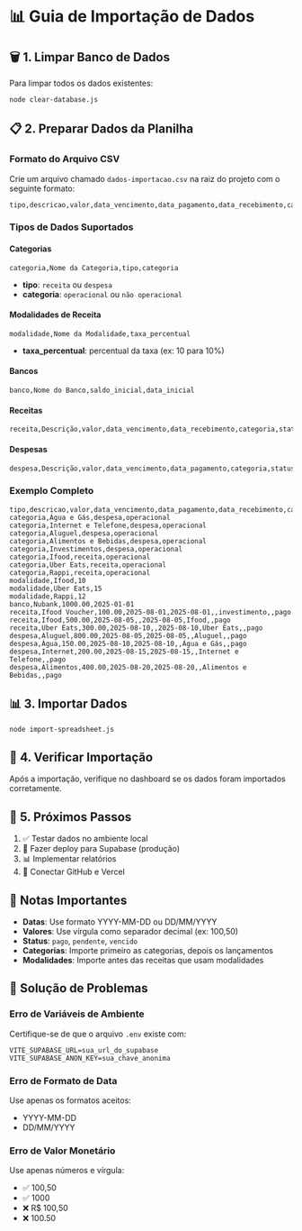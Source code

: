 # 📊 Guia de Importação de Dados

## 🗑️ 1. Limpar Banco de Dados

Para limpar todos os dados existentes:

```bash
node clear-database.js
```

## 📋 2. Preparar Dados da Planilha

### Formato do Arquivo CSV

Crie um arquivo chamado `dados-importacao.csv` na raiz do projeto com o seguinte formato:

```csv
tipo,descricao,valor,data_vencimento,data_pagamento,data_recebimento,categoria,modalidade,status
```

### Tipos de Dados Suportados

#### Categorias
```csv
categoria,Nome da Categoria,tipo,categoria
```
- **tipo**: `receita` ou `despesa`
- **categoria**: `operacional` ou `não operacional`

#### Modalidades de Receita
```csv
modalidade,Nome da Modalidade,taxa_percentual
```
- **taxa_percentual**: percentual da taxa (ex: 10 para 10%)

#### Bancos
```csv
banco,Nome do Banco,saldo_inicial,data_inicial
```

#### Receitas
```csv
receita,Descrição,valor,data_vencimento,data_recebimento,categoria,status
```

#### Despesas
```csv
despesa,Descrição,valor,data_vencimento,data_pagamento,categoria,status
```

### Exemplo Completo

```csv
tipo,descricao,valor,data_vencimento,data_pagamento,data_recebimento,categoria,modalidade,status
categoria,Água e Gás,despesa,operacional
categoria,Internet e Telefone,despesa,operacional
categoria,Aluguel,despesa,operacional
categoria,Alimentos e Bebidas,despesa,operacional
categoria,Investimentos,despesa,operacional
categoria,Ifood,receita,operacional
categoria,Uber Eats,receita,operacional
categoria,Rappi,receita,operacional
modalidade,Ifood,10
modalidade,Uber Eats,15
modalidade,Rappi,12
banco,Nubank,1000.00,2025-01-01
receita,Ifood Voucher,100.00,2025-08-01,2025-08-01,,investimento,,pago
receita,Ifood,500.00,2025-08-05,,2025-08-05,Ifood,,pago
receita,Uber Eats,300.00,2025-08-10,,2025-08-10,Uber Eats,,pago
despesa,Aluguel,800.00,2025-08-05,2025-08-05,,Aluguel,,pago
despesa,Água,150.00,2025-08-10,2025-08-10,,Água e Gás,,pago
despesa,Internet,200.00,2025-08-15,2025-08-15,,Internet e Telefone,,pago
despesa,Alimentos,400.00,2025-08-20,2025-08-20,,Alimentos e Bebidas,,pago
```

## 📊 3. Importar Dados

```bash
node import-spreadsheet.js
```

## 🔧 4. Verificar Importação

Após a importação, verifique no dashboard se os dados foram importados corretamente.

## 🚀 5. Próximos Passos

1. ✅ Testar dados no ambiente local
2. 🔄 Fazer deploy para Supabase (produção)
3. 📊 Implementar relatórios
4. 🔗 Conectar GitHub e Vercel

## 📝 Notas Importantes

- **Datas**: Use formato YYYY-MM-DD ou DD/MM/YYYY
- **Valores**: Use vírgula como separador decimal (ex: 100,50)
- **Status**: `pago`, `pendente`, `vencido`
- **Categorias**: Importe primeiro as categorias, depois os lançamentos
- **Modalidades**: Importe antes das receitas que usam modalidades

## 🐛 Solução de Problemas

### Erro de Variáveis de Ambiente
Certifique-se de que o arquivo `.env` existe com:
```
VITE_SUPABASE_URL=sua_url_do_supabase
VITE_SUPABASE_ANON_KEY=sua_chave_anonima
```

### Erro de Formato de Data
Use apenas os formatos aceitos:
- YYYY-MM-DD
- DD/MM/YYYY

### Erro de Valor Monetário
Use apenas números e vírgula:
- ✅ 100,50
- ✅ 1000
- ❌ R$ 100,50
- ❌ 100.50 